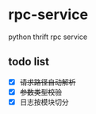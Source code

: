 # rpc-service
python thrift rpc service

## todo list
- [x] <del>请求路径自动解析</del>
- [x] <del>参数类型校验</del>
- [x] 日志按模块切分